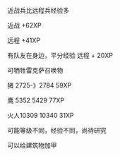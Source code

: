 

近战兵比远程兵经验多

近战 +62XP

远程 +41XP

有队友在身边，平分经验 远程 + 20XP



可牺牲雷克萨召唤物

猪 2725-》2784	59XP

鹰 5352 5429	77XP

火人10309 10340		31XP

可能等级不同，经验不同，尚待研究



可以给建筑物加甲